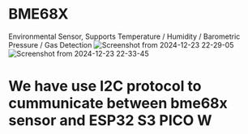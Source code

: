 # BME68X
Environmental Sensor, Supports Temperature / Humidity / Barometric Pressure / Gas Detection
![Screenshot from 2024-12-23 22-29-05](https://github.com/user-attachments/assets/48b0b216-25fa-4d5f-8774-7990fa0e2b38)
![Screenshot from 2024-12-23 22-33-45](https://github.com/user-attachments/assets/9057a049-5524-498e-9063-fcd8cfaf0c60)

# We have use I2C protocol to cummunicate between bme68x sensor and ESP32 S3 PICO W 
